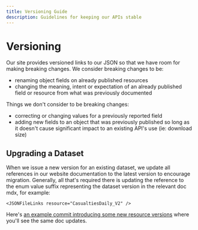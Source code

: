 ```yaml
---
title: Versioning Guide
description: Guidelines for keeping our APIs stable
---
```


# Versioning

Our site provides versioned links to our JSON so that we have room for making breaking changes. We consider breaking changes to be:

- renaming object fields on already published resources
- changing the meaning, intent or expectation of an already published field or resource from what was previously documented

Things we don't consider to be breaking changes:

- correcting or changing values for a previously reported field
- adding new fields to an object that was previously published so long as it doesn't cause significant impact to an existing API's use (ie: download size)

## Upgrading a Dataset

When we issue a new version for an existing dataset, we update all references in our website documentation to the latest version to encourage migration. Generally, all that's required there is updating the reference to the enum value suffix representing the dataset version in the relevant doc mdx, for example:

`<JSONFileLinks resource="CasualtiesDaily_V2" />`

Here's [an example commit introducing some new resource versions](https://github.com/TechForPalestine/palestine-datasets/commit/b917024fd9097a8252c3e72c677722d5a8ed3cea#diff-34968d9c05a688d2db5c00cd46a15c4f503a4bd35e0b9eb0519e28c1aa21e499L2) where you'll see the same doc updates.
